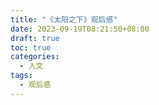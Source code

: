 ```yaml
---
title: "《太阳之下》观后感"
date: 2023-09-19T08:21:50+08:00
draft: true
toc: true
categories:
  - 人文
tags:
  - 观后感
---
```


<!--more-->
